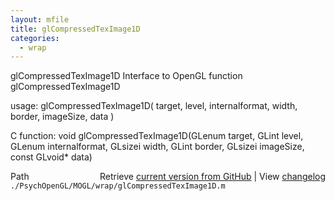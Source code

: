 ```yaml
---
layout: mfile
title: glCompressedTexImage1D
categories:
  - wrap
---
```


glCompressedTexImage1D  Interface to OpenGL function glCompressedTexImage1D

usage:  glCompressedTexImage1D\( target, level, internalformat, width, border, imageSize, data \)

C function:  void glCompressedTexImage1D\(GLenum target, GLint level, GLenum internalformat, GLsizei width, GLint border, GLsizei imageSize, const GLvoid\* data\)


<div class="code_header" style="text-align:right;">
  <span style="float:left;">Path&nbsp;&nbsp;</span> <span class="counter">Retrieve <a href=
  "https://raw.github.com/Psychtoolbox-3/Psychtoolbox-3/beta/./PsychOpenGL/MOGL/wrap/glCompressedTexImage1D.m">current version from GitHub</a> | View <a href=
  "https://github.com/Psychtoolbox-3/Psychtoolbox-3/commits/beta/./PsychOpenGL/MOGL/wrap/glCompressedTexImage1D.m">changelog</a></span>
</div>
<div class="code">
  <code>./PsychOpenGL/MOGL/wrap/glCompressedTexImage1D.m</code>
</div>
